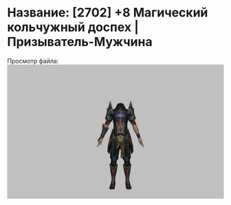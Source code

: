 # Название: [2702] +8 Магический кольчужный доспех | Призыватель-Мужчина

Просмотр файла:
![p080005.png](p080005.png)